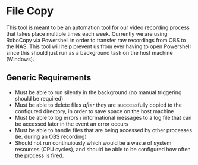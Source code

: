 # File Copy
This tool is meant to be an automation tool for our video recording process that takes place multiple times each week. Currently we are using RoboCopy via Powershell in order to transfer raw recordings from OBS to the NAS. This tool will help prevent us from ever having to open Powershell since this should just run as a background task on the host machine (Windows). 

## Generic Requirements
- Must be able to run silently in the background (no manual triggering should be required)
- Must be able to delete files _after_ they are successfully copied to the configured directory, in order to save space on the host machine
- Must be able to log errors / informational messages to a log file that can be accessed later in the event an error occurs
- Must be able to handle files that are being accessed by other processes (ie. during an OBS recording)
- Should not run continuiously which would be a waste of system resources (CPU cycles), and should be able to be configured how often the process is fired.
